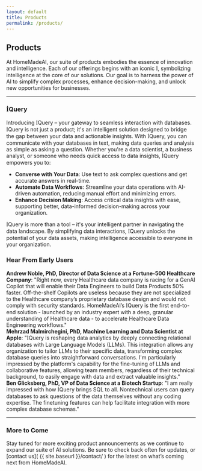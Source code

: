 ```yaml
---
layout: default
title: Products
permalink: /products/
---
```


## Products
At HomeMadeAI, our suite of products embodies the essence of innovation and intelligence. Each of our offerings begins with an iconic <span style="font-family: Times New Roman, serif;">İ</span>, symbolizing intelligence at the core of our solutions. Our goal is to harness the power of AI to simplify complex processes, enhance decision-making, and unlock new opportunities for businesses.

---

### <span style="font-family: Times New Roman, serif;">İ</span>Query

Introducing <span style="font-family: Times New Roman, serif;">İ</span>Query – your gateway to seamless interaction with databases. <span style="font-family: Times New Roman, serif;">İ</span>Query is not just a product; it's an intelligent solution designed to bridge the gap between your data and actionable insights. With <span style="font-family: Times New Roman, serif;">İ</span>Query, you can communicate with your databases in text, making data queries and analysis as simple as asking a question. Whether you're a data scientist, a business analyst, or someone who needs quick access to data insights, <span style="font-family: Times New Roman, serif;">İ</span>Query empowers you to:

- **Converse with Your Data**: Use text to ask complex questions and get accurate answers in real-time.
- **Automate Data Workflows**: Streamline your data operations with AI-driven automation, reducing manual effort and minimizing errors.
- **Enhance Decision Making**: Access critical data insights with ease, supporting better, data-informed decision-making across your organization.

<span style="font-family: Times New Roman, serif;">İ</span>Query is more than a tool – it's your intelligent partner in navigating the data landscape. By simplifying data interactions, <span style="font-family: Times New Roman, serif;">İ</span>Query unlocks the potential of your data assets, making intelligence accessible to everyone in your organization.

### Hear From Early Users

<div class="testimonial-box">
    <strong>Andrew Noble, PhD, Director of Data Science at a Fortune-500 Healthcare Company</strong>: "Right now, every Healthcare data company is racing for a GenAI Copilot that will enable their Data Engineers to build Data Products 50% faster.  Off-the-shelf Copilots are useless because they are not specialized to the Healthcare company’s proprietary database design and would not comply with security standards.  HomeMadeAI’s <span style="font-family: Times New Roman, serif;">İ</span>Query is the first end-to-end solution - launched by an industry expert with a deep, granular understanding of Healthcare data - to accelerate Healthcare Data Engineering workflows."
</div>

<div class="testimonial-box">
    <strong>Mehrzad Malmirchegini, PhD, Machine Learning and Data Scientist at Apple</strong>: "<span style="font-family: Times New Roman, serif;">İ</span>Query is reshaping data analytics by deeply connecting relational databases with Large Language Models (LLMs). This integration allows any organization to tailor LLMs to their specific data, transforming complex database queries into straightforward conversations. I'm particularly impressed by the platform's capability for the fine-tuning of LLMs and collaborative features, allowing team members, regardless of their technical background, to easily engage with data and extract valuable insights."
</div>

<div class="testimonial-box">
    <strong>Ben Glicksberg, PhD, VP of Data Science at a Biotech Startup</strong>: "I am really impressed with how <span style="font-family: Times New Roman, serif;">İ</span>Query brings SQL to all. Nontechnical users can query databases to ask questions of the data themselves without any coding expertise. The finetuning features can help facilitate integration with more complex database schemas."
</div>

---

### More to Come

Stay tuned for more exciting product announcements as we continue to expand our suite of AI solutions. Be sure to check back often for updates, or [contact us]( {{ site.baseurl }}/contact/ ) for the latest on what’s coming next from HomeMadeAI.